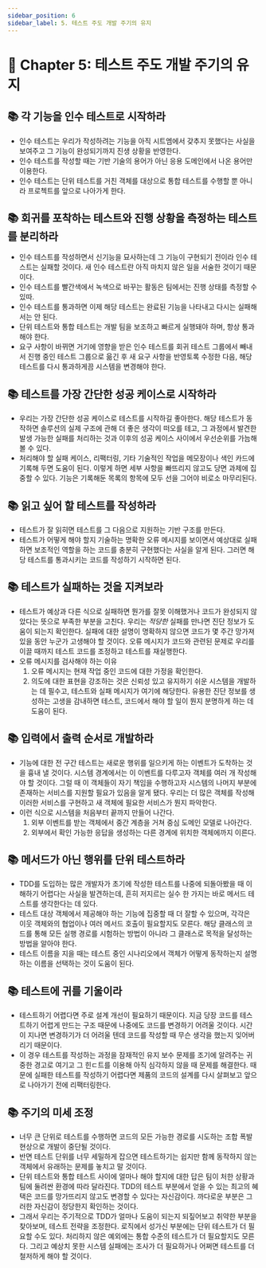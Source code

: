 ```yaml
---
sidebar_position: 6
sidebar_label: 5. 테스트 주도 개발 주기의 유지
---
```


# 🌈 Chapter 5: 테스트 주도 개발 주기의 유지

## 📚 각 기능을 인수 테스트로 시작하라
- 인수 테스트는 우리가 작성하려는 기능을 아직 시트엠에서 갖추지 못했다는 사실을 보여주고 그 기능이 완성되기까지 진생 상황을 반영한다.
- 인수 테스트를 작성할 때는 기반 기술의 용어가 아닌 응용 도메인에서 나온 용어만 이용한다.
- 인수 테스트는 단위 테스트를 거친 객체를 대상으로 통합 테스트를 수행할 뿐 아니라 프로첵트를 앞으로 나아가게 한다.

## 📚 회귀를 포착하는 테스트와 진행 상황을 측정하는 테스트를 분리하라
- 인수 테스트를 작성하면서 신기능을 묘사하는데 그 기능이 구현되기 전이라 인수 테스트는 실패할 것이다. 새 인수 테스트란 아직 마치지 않은 일을 서술한 것이기 때문이다.
- 인수 테스트를 빨간색에서 녹색으로 바꾸는 활동은 팀에서는 진행 상태를 측정할 수 있따.
- 인수 테스트를 통과하면 이제 해당 테스트는 완료된 기능을 나타내고 다시는 실패해서는 안 된다.
- 단위 테스트와 통합 테스트는 개발 팀을 보조하고 빠르게 실행돼야 하며, 항상 통과해야 한다.
- 요구 사항이 바뀌면 거기에 영향을 받은 인수 테스트를 회귀 테스트 그룹에서 빼내서 진행 중인 테스트 그룹으로 읆긴 후 새 요구 사항을 반영토록 수정한 다음, 해당 테스트를 다시 통과하게끔 시스템을 변경해야 한다.

## 📚 테스트를 가장 간단한 성공 케이스로 시작하라
- 우리는 가장 간단한 성공 케이스로 테스트를 시작하길 좋아한다. 해당 테스트가 동작하면 솔루션의 실제 구조에 관해 더 좋은 생각이 떠오를 테고, 그 과정에서 발견한 발생 가능한 실패를 처리하는 것과 이후의 성공 케이스 사이에서 우선순위를 가늠해볼 수 있다.
- 처리해야 할 실패 케이스, 리팩터링, 기타 기술적인 작업을 메모장이나 색인 카드에 기록해 두면 도움이 된다. 이렇게 하면 세부 사항을 빠뜨리지 않고도 당면 과제에 집중할 수 있다. 기능은 기록해둔 목록의 항목에 모두 선을 그어야 비로소 마무리된다.

## 📚 읽고 싶어 할 테스트를 작성하라
- 테스트가 잘 읽히면 테스트를 그 다음으로 지원하는 기반 구조를 만든다.
- 테스트가 어떻게 해야 할지 기술하는 명확한 오류 메시지를 보이면서 예상대로 실패하면 보조적인 역할을 하는 코드를 충분히 구현했다는 사실을 알게 된다. 그러면 해당 테스트를 통과시키는 코드를 작성하기 시작하면 된다.

## 📚 테스트가 실패하는 것을 지켜보라
- 테스트가 예상과 다른 식으로 실패하면 뭔가를 잘못 이해했거나 코드가 완성되지 않았다는 뜻으로 부족한 부분을 고친다. 우리는 *적당한* 실패를 만나면 진단 정보가 도움이 되는지 확인한다. 실패에 대한 설명이 명확하지 않으면 코드가 몇 주간 망가져 있을 동안 누군가 고생해야 할 것이다. 오류 메시지가 코드와 관련된 문제로 우리를 이끌 때까지 테스트 코드를 조정하고 테스트를 재실행한다.
- 오류 메시지를 검사해야 하는 이유
  1. 오류 메시지는 현재 작업 중인 코드에 대한 가정을 확인한다.
  2. 의도에 대한 표현을 강조하는 것은 신뢰성 있고 유지하기 쉬운 시스템을 개발하는 데 필수고, 테스트와 실패 메시지가 여기에 해당한다. 유용한 진단 정보를 생성하는 고생을 감내하면 테스트, 코드에서 해야 할 일이 뭔지 분명하게 하는 데 도움이 된다.

## 📚 입력에서 출력 순서로 개발하라
- 기능에 대한 전 구간 테스트는 새로운 행위를 일으키게 하는 이벤트가 도착하는 것을 흉내 낼 것이다. 시스템 경계에서는 이 이벤트를 다루고자 객체를 여러 개 작성해야 할 것이다. 그럴 때 이 객체들이 자기 책임을 수행하고자 시스템의 나머지 부분에 존재하는 서비스를 지원할 필요가 있음을 알게 됐다. 우리는 더 많은 객체를 작성해 이러한 서비스를 구현하고 새 객체에 필요한 서비스가 뭔지 파악한다.
- 이런 식으로 시스템을 처음부터 끝까지 만들어 나간다.
  1. 외부 이벤트를 받는 객체에서 중간 계층을 거쳐 중심 도메인 모델로 나아간다.
  2. 외부에서 확인 가능한 응답을 생성하는 다른 경계에 위치한 객체에까지 이른다.

## 📚 메서드가 아닌 행위를 단위 테스트하라
- TDD를 도입하는 많은 개발자가 초기에 작성한 테스트를 나중에 되돌아봤을 때 이해하기 어렵다는 사실을 발견하는데, 흔히 저지르는 실수 한 가지는 바로 메서드 테스트를 생각한다는 데 있다.
- 테스트 대상 객체에서 제공해야 하는 기능에 집중할 때 더 잘할 수 있으며, 각각은 이웃 객체와의 협업이나 여러 메서드 호출이 필요할지도 모른다. 해당 클래스의 코드를 통해 모든 실행 경로를 시험하는 방법이 아니라 그 클래스로 목적을 달성하는 방법을 알아야 한다.
- 테스트 이름을 지을 때는 테스트 중인 시나리오에서 객체가 어떻게 동작하는지 설명하는 이름을 선택하는 것이 도움이 된다.
  
## 📚 테스트에 귀를 기울이라
- 테스트하기 어렵다면 주로 설계 개선이 필요하기 때문이다. 지금 당장 코드를 테스트하기 어렵게 만드는 구조 때문에 나중에도 코드를 변경하기 어려울 것이다. 시간이 지나면 변경하기가 더 어려울 텐데 코드를 작성할 때 무슨 생각을 했는지 잊어버리기 때문이다.
- 이 경우 테스트를 작성하는 과정을 잠재적인 유지 보수 문제를 조기에 알려주는 귀중한 경고로 여기고 그 힌ㄷ트를 이용해 아직 심각하지 않을 때 문제를 해결한다. 때문에 실패한 테스트를 작성하기 어렵다면 제품의 코드의 설계를 다시 살펴보고 앞으로 나아가기 전에 리팩터링한다.

## 📚 주기의 미세 조정
- 너무 큰 단위로 테스트를 수행하면 코드의 모든 가능한 경로를 시도하는 조합 폭발 현상으로 개발이 중단될 것이다.
- 반면 테스트 단위를 너무 세밀하게 잡으면 테스트하기는 쉽지만 함께 동작하지 않는 객체에서 유래하는 문제를 놓치고 말 것이다.
- 단위 테스트와 통합 테스트 사이에 얼마나 해야 할지에 대한 답은 팀이 처한 상황과 팀에 둘려싼 환경에 따라 달라진다. TDD의 테스트 부분에서 얻을 수 있는 최고의 혜택은 코드를 망가뜨리지 않고도 변경할 수 있다는 자신감이다. 까다로운 부분은 그러한 자신감이 정당한지 확인하는 것이다.
- 그래서 우리는 주기적으로 TDD가 얼마나 도움이 되는지 되짚어보고 취약한 부분을 찾아보며, 테스트 전략을 조정한다. 로직에서 성가신 부분에는 단위 테스트가 더 필요할 수도 있다. 처리하지 않은 예외에는 통합 수준의 테스트가 더 필요할지도 모른다. 그리고 예상치 못한 시스템 실패에는 조사가 더 필요하거나 어쩌면 테스트를 더 철저하게 해야 할 것이다.
